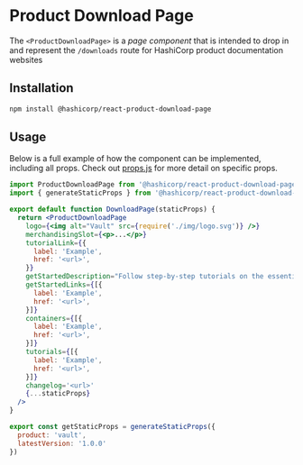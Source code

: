 # Product Download Page

The `<ProductDownloadPage>` is a _page component_ that is intended to drop in and represent the `/downloads` route for HashiCorp product documentation websites

## Installation

```sh
npm install @hashicorp/react-product-download-page
```

## Usage

Below is a full example of how the component can be implemented, including all props. Check out [props.js](props.js) for more detail on specific props.

```jsx
import ProductDownloadPage from '@hashicorp/react-product-download-page'
import { generateStaticProps } from '@hashicorp/react-product-download-page/server'

export default function DownloadPage(staticProps) {
  return <ProductDownloadPage
    logo={<img alt="Vault" src={require('./img/logo.svg')} />}
    merchandisingSlot={<p>...</p>}
    tutorialLink={{
      label: 'Example',
      href: '<url>',
    }}
    getStartedDescription="Follow step-by-step tutorials on the essentials of Vault."
    getStartedLinks={[{
      label: 'Example',
      href: '<url>',
    }]}
    containers={[{
      label: 'Example',
      href: '<url>',
    }]}
    tutorials={[{
      label: 'Example',
      href: '<url>',
    }]}
    changelog='<url>'
    {...staticProps}
  />
}

export const getStaticProps = generateStaticProps({
  product: 'vault',
  latestVersion: '1.0.0'
})
```